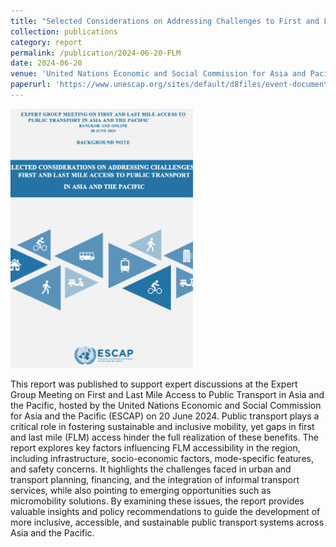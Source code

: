```yaml
---
title: "Selected Considerations on Addressing Challenges to First and Last Mile Access to Public Transport in Asia and the Pacific"
collection: publications
category: report
permalink: /publication/2024-06-20-FLM
date: 2024-06-20
venue: 'United Nations Economic and Social Commission for Asia and Pacific, to support the Expert Group Meeting on First and Last Mile Access to Public Transport in Asia and the Pacific, which took place in Bangkok on 20 June 2024'
paperurl: 'https://www.unescap.org/sites/default/d8files/event-documents/Jun20_BackgroundNote.pdf'
---
```

<a href="https://www.unescap.org/sites/default/d8files/event-documents/Jun20_BackgroundNote.pdf" target="_blank">
  <img src="/images/FLM-2.png">
</a>

This report was published to support expert discussions at the Expert Group Meeting on First and Last Mile Access to Public Transport in Asia and the Pacific, hosted by the United Nations Economic and Social Commission for Asia and the Pacific (ESCAP) on 20 June 2024. Public transport plays a critical role in fostering sustainable and inclusive mobility, yet gaps in first and last mile (FLM) access hinder the full realization of these benefits. The report explores key factors influencing FLM accessibility in the region, including infrastructure, socio-economic factors, mode-specific features, and safety concerns. It highlights the challenges faced in urban and transport planning, financing, and the integration of informal transport services, while also pointing to emerging opportunities such as micromobility solutions. By examining these issues, the report provides valuable insights and policy recommendations to guide the development of more inclusive, accessible, and sustainable public transport systems across Asia and the Pacific.
